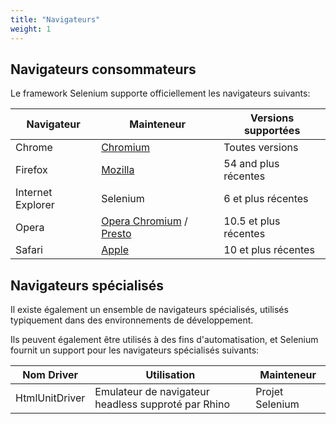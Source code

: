 ```yaml
---
title: "Navigateurs"
weight: 1
---
```


## Navigateurs consommateurs

Le framework Selenium supporte officiellement les navigateurs suivants:

| Navigateur        | Mainteneur                                                                                                                 | Versions supportées   |
| ----------------- | -------------------------------------------------------------------------------------------------------------------------- | --------------------- |
| Chrome          | [Chromium](//sites.google.com/a/chromium.org/chromedriver/)                                                                | Toutes versions       |
| Firefox           | [Mozilla](//github.com/mozilla/geckodriver/)                                                                               | 54 and plus récentes  |
| Internet Explorer | Selenium                                                                                                                   | 6 et plus récentes    |
| Opera             | [Opera Chromium](//github.com/operasoftware/operachromiumdriver/) / [Presto](//github.com/operasoftware/operaprestodriver) | 10.5 et plus récentes |
| Safari            | [Apple](//webkit.org/blog/6900/webdriver-support-in-safari-10/)                                                            | 10 et plus récentes   |

## Navigateurs spécialisés

Il existe également un ensemble de navigateurs spécialisés, 
utilisés typiquement dans des environnements de développement.

Ils peuvent également être utilisés à des fins d'automatisation,
et Selenium fournit un support pour les navigateurs spécialisés suivants:

| Nom Driver     | Utilisation                                         | Mainteneur      |
| -------------- | --------------------------------------------------- | --------------- |
| HtmlUnitDriver | Emulateur de navigateur headless supproté par Rhino | Projet Selenium |
